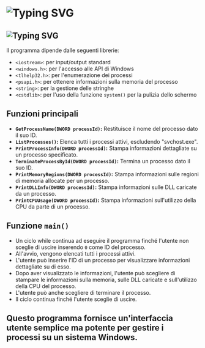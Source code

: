 # ![Typing SVG](https://readme-typing-svg.demolab.com?font=Fira+Code&weight=800&size=23&pause=1000&color=0BC9F7&random=false&width=435&lines=Simple+TaskManger+In+C%2B%2B)

## ![Typing SVG](https://readme-typing-svg.demolab.com?font=Fira+Code&weight=800&size=16&duration=1&color=F70000&background=B5122900&multiline=true&repeat=false&random=false&width=435&lines=Dipendenze)

Il programma dipende dalle seguenti librerie:

- `<iostream>`: per input/output standard
- `<windows.h>`: per l'accesso alle API di Windows
- `<tlhelp32.h>`: per l'enumerazione dei processi
- `<psapi.h>`: per ottenere informazioni sulla memoria del processo
- `<string>`: per la gestione delle stringhe
- `<cstdlib>`: per l'uso della funzione `system()` per la pulizia dello schermo

## Funzioni principali

- **`GetProcessName(DWORD processId)`:** Restituisce il nome del processo dato il suo ID.
- **`ListProcesses()`:** Elenca tutti i processi attivi, escludendo "svchost.exe".
- **`PrintProcessInfo(DWORD processId)`:** Stampa informazioni dettagliate su un processo specificato.
- **`TerminateProcessById(DWORD processId)`:** Termina un processo dato il suo ID.
- **`PrintMemoryRegions(DWORD processId)`:** Stampa informazioni sulle regioni di memoria allocate per un processo.
- **`PrintDLLInfo(DWORD processId)`:** Stampa informazioni sulle DLL caricate da un processo.
- **`PrintCPUUsage(DWORD processId)`:** Stampa informazioni sull'utilizzo della CPU da parte di un processo.

## Funzione `main()`
- Un ciclo while continua ad eseguire il programma finché l'utente non sceglie di uscire inserendo `0` come ID del processo.
- All'avvio, vengono elencati tutti i processi attivi.
- L'utente può inserire l'ID di un processo per visualizzare informazioni dettagliate su di esso.
- Dopo aver visualizzato le informazioni, l'utente può scegliere di stampare le informazioni sulla memoria, sulle DLL caricate e sull'utilizzo della CPU del processo.
- L'utente può anche scegliere di terminare il processo.
- Il ciclo continua finché l'utente sceglie di uscire.

## Questo programma fornisce un'interfaccia utente semplice ma potente per gestire i processi su un sistema Windows.





